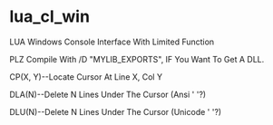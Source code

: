 # lua_cl_win
LUA Windows Console Interface With Limited Function <p><p>

PLZ Compile With /D "MYLIB_EXPORTS", IF You Want To Get A DLL.<p><p>

CP(X, Y)--Locate Cursor At Line X, Col Y<p>
DLA(N)--Delete N Lines Under The Cursor (Ansi ' '?)<p>
DLU(N)--Delete N Lines Under The Cursor (Unicode ' '?)<p>
